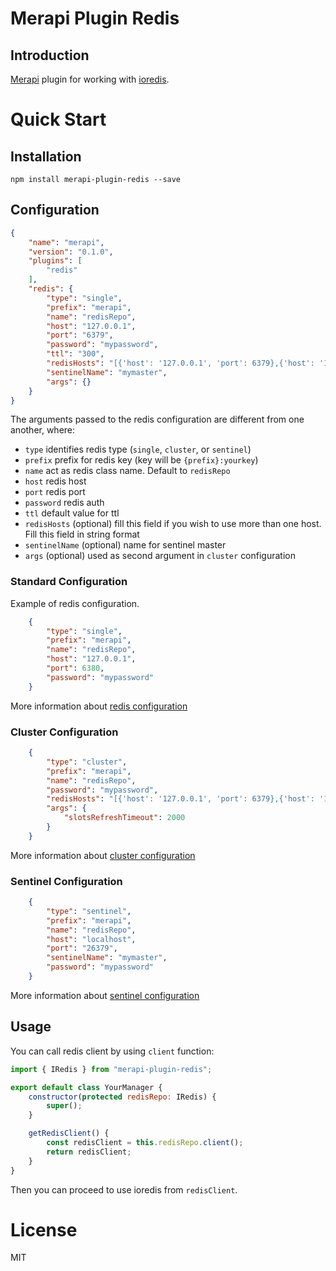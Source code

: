 # Merapi Plugin Redis

## Introduction

[Merapi](https://github.com/kata-ai/merapi) plugin for working with [ioredis](https://github.com/luin/ioredis).

# Quick Start

## Installation

```
npm install merapi-plugin-redis --save
```

## Configuration

```json
{
    "name": "merapi",
    "version": "0.1.0",
    "plugins": [
        "redis"
    ],
    "redis": {
        "type": "single",
        "prefix": "merapi",
        "name": "redisRepo",
        "host": "127.0.0.1",
        "port": "6379",
        "password": "mypassword",
        "ttl": "300",
        "redisHosts": "[{'host': '127.0.0.1', 'port': 6379},{'host': '127.0.0.1', port: '16379'}]",
        "sentinelName": "mymaster",
        "args": {}
    }
}
```

The arguments passed to the redis configuration are different from one another, where:

* `type` identifies redis type (`single`, `cluster`, or `sentinel`)
* `prefix` prefix for redis key (key will be `{prefix}:yourkey`)
* `name` act as redis class name. Default to `redisRepo`
* `host` redis host
* `port` redis port
* `password` redis auth
* `ttl` default value for ttl
* `redisHosts` (optional) fill this field if you wish to use more than one host. Fill this field in string format
* `sentinelName` (optional) name for sentinel master
* `args` (optional) used as second argument in `cluster` configuration

### Standard Configuration

Example of redis configuration.
```json
    {
        "type": "single",
        "prefix": "merapi",
        "name": "redisRepo",
        "host": "127.0.0.1",
        "port": 6380,
        "password": "mypassword"
    }
```
More information about [redis configuration](https://github.com/luin/ioredis#connect-to-redis)

### Cluster Configuration

```json
    {
        "type": "cluster",
        "prefix": "merapi",
        "name": "redisRepo",
        "password": "mypassword",
        "redisHosts": "[{'host': '127.0.0.1', 'port': 6379},{'host': '127.0.0.1', port: '16379'}]",
        "args": {
            "slotsRefreshTimeout": 2000
        }
    }
```
More information about [cluster configuration](https://github.com/luin/ioredis#cluster)

### Sentinel Configuration

```json
    {
        "type": "sentinel",
        "prefix": "merapi",
        "name": "redisRepo",
        "host": "localhost",
        "port": "26379",
        "sentinelName": "mymaster",
        "password": "mypassword"
    }
```
More information about [sentinel configuration](https://github.com/luin/ioredis#sentinel)

## Usage

You can call redis client by using `client` function:
```javascript
import { IRedis } from "merapi-plugin-redis";

export default class YourManager {
    constructor(protected redisRepo: IRedis) {
        super();
    }

    getRedisClient() {
        const redisClient = this.redisRepo.client();
        return redisClient;
    }
}
```
Then you can proceed to use ioredis from `redisClient`.

# License

MIT
